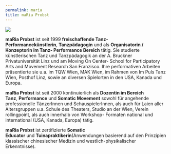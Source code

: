 ```yaml
---
permalink: maria
title: maRia Probst
---
```

![](http://www.rollingpoint.at/contents/photos/img_2541_-_foto_.jpg)



**maRia Probst** ist seit 1999 **freischaffende Tanz- Performancekünstlerin**, **Tanzpädagogin** und als **Organisatorin / Konzeptorin im Tanz- Performance Bereich** tätig. Sie studierte künstlerischen Tanz und Tanzpädagogik an der A. Bruckner Privatuniversität Linz und am Moving On Center- School for Participatory Arts and Movement Research San Franzisco. Ihre performativen Arbeiten präsentierte sie u.a. im TQW Wien, MAK Wien, im Rahmen von Im Puls Tanz Wien, Posthof Linz, sowie an diversen Spielorten in den USA, Kanada und Europa.

**maRia Probst** ist seit 2000 kontinuierlich als **Dozentin im Bereich Tanz**, **Performance** und **Somatic Movement** sowohl für angehende professionelle TänzerInnen und SchauspielerInnen, als auch für Laien aller Altersgruppen u.a. Schule des Theaters, Studio an der Wien, Verein rollingpoint, als auch innerhalb von Workshop- Formaten national und international (USA, Kanada, Europa) tätig.

**maRia Probst** ist zertifizierte **Somatic Educator** und **Tuinapraktikerin**(Anwendungen basierend auf den Prinzipien klassischer chinesischer Medizin und westlich-physikalischer Erkenntnisse).